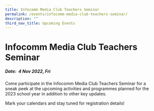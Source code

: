 ```yaml
---
title: Infocomm Media Club Teachers Seminar
permalink: /events/infocomm-media-club-teachers-seminar/
description: ""
third_nav_title: Upcoming Events
---
```

# Infocomm Media Club Teachers Seminar
##### Date:  4 Nov 2022, Fri
Come participate in the Infocomm Media Club Teachers Seminar for a sneak peek at the upcoming activities and programmes planned for the 2023 school year in addition to other key updates.

Mark your calendars and stay tuned for  registration details!


